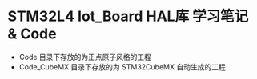 # STM32L4 Iot_Board HAL库 学习笔记 & Code


- Code 目录下存放的为正点原子风格的工程
- Code_CubeMX 目录下存放的为 STM32CubeMX 自动生成的工程